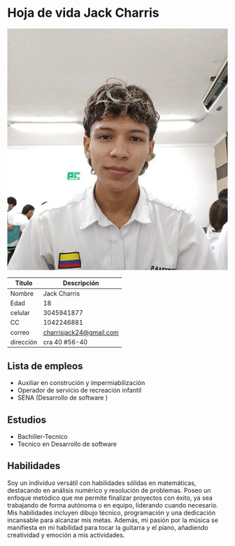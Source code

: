 # Hoja de vida Jack Charris

![](../Imagenes/yourselfjack.jpeg)

| Titulo | Descripción |
| --- | --- |
| Nombre | Jack Charris |
| Edad | 18 |
| celular | 3045941877 |
|CC| 1042246881 |
|correo | charrisjack24@gmail.com |
| dirección | cra 40 #56-40 |


## Lista de empleos
- Auxiliar en construción y impermiabilización
- Operador de servicio de recreación infantil
- SENA (Desarrollo de software )


## Estudios
- Bachiller-Tecnico
- Tecnico en Desarrollo de software


## Habilidades
Soy un individuo versátil con habilidades sólidas en matemáticas, destacando en análisis numérico y resolución de problemas. Poseo un enfoque metódico que me permite finalizar proyectos con éxito, ya sea trabajando de forma autónoma o en equipo, liderando cuando necesario. Mis habilidades incluyen dibujo técnico, programación y una dedicación incansable para alcanzar mis metas. Además, mi pasión por la música se manifiesta en mi habilidad para tocar la guitarra y el piano, añadiendo creatividad y emoción a mis actividades.